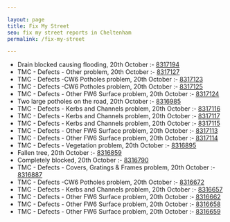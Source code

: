 ```yaml
---

layout: page
title: Fix My Street
seo: fix my street reports in Cheltenham
permalink: /fix-my-street

---
```


<!-- fix_marker starts -->

- Drain blocked causing flooding, 20th October :- [8317194](https://www.fixmystreet.com/report/8317194)
- TMC - Defects - Other problem, 20th October :- [8317127](https://www.fixmystreet.com/report/8317127)
- TMC - Defects -CW6 Potholes  problem, 20th October :- [8317123](https://www.fixmystreet.com/report/8317123)
- TMC - Defects -CW6 Potholes  problem, 20th October :- [8317125](https://www.fixmystreet.com/report/8317125)
- TMC - Defects - Other FW6  Surface problem, 20th October :- [8317124](https://www.fixmystreet.com/report/8317124)
- Two large potholes on the road, 20th October :- [8316985](https://www.fixmystreet.com/report/8316985)
- TMC - Defects - Kerbs and Channels problem, 20th October :- [8317116](https://www.fixmystreet.com/report/8317116)
- TMC - Defects - Kerbs and Channels problem, 20th October :- [8317117](https://www.fixmystreet.com/report/8317117)
- TMC - Defects - Kerbs and Channels problem, 20th October :- [8317115](https://www.fixmystreet.com/report/8317115)
- TMC - Defects - Other FW6  Surface problem, 20th October :- [8317113](https://www.fixmystreet.com/report/8317113)
- TMC - Defects - Other FW6  Surface problem, 20th October :- [8317114](https://www.fixmystreet.com/report/8317114)
- TMC - Defects - Vegetation problem, 20th October :- [8316895](https://www.fixmystreet.com/report/8316895)
- Fallen tree, 20th October :- [8316859](https://www.fixmystreet.com/report/8316859)
- Completely blocked, 20th October :- [8316790](https://www.fixmystreet.com/report/8316790)
- TMC - Defects - Covers, Gratings & Frames problem, 20th October :- [8316887](https://www.fixmystreet.com/report/8316887)
- TMC - Defects -CW6 Potholes  problem, 20th October :- [8316672](https://www.fixmystreet.com/report/8316672)
- TMC - Defects - Kerbs and Channels problem, 20th October :- [8316657](https://www.fixmystreet.com/report/8316657)
- TMC - Defects - Other FW6  Surface problem, 20th October :- [8316662](https://www.fixmystreet.com/report/8316662)
- TMC - Defects - Other FW6  Surface problem, 20th October :- [8316658](https://www.fixmystreet.com/report/8316658)
- TMC - Defects - Other FW6  Surface problem, 20th October :- [8316659](https://www.fixmystreet.com/report/8316659)

<!-- fix_marker ends -->